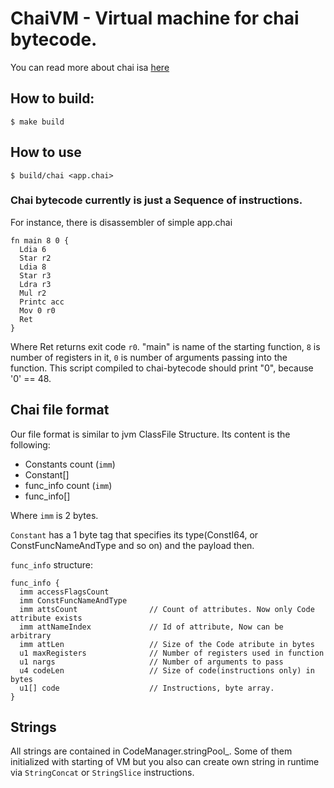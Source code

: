# ChaiVM - Virtual machine for chai bytecode.
You can read more about chai isa [here](ISA.md) 
## How to build:
```shell
$ make build
```
## How to use
```shell
$ build/chai <app.chai>
```
### Chai bytecode currently is just a Sequence of instructions.
For instance, there is disassembler of simple app.chai
```
fn main 8 0 {
  Ldia 6
  Star r2
  Ldia 8
  Star r3
  Ldra r3
  Mul r2
  Printc acc
  Mov 0 r0
  Ret
}
```
Where Ret returns exit code `r0`. "main" is name of the starting function, `8` is number of registers in it, `0` is number of arguments passing into the function. 
This script compiled to chai-bytecode should print "0", because '0' == 48.
## Chai file format
Our file format is similar to jvm ClassFile Structure. Its content is the following:
- Constants count (`imm`)
- Constant[]
- func_info count (`imm`)
- func_info[]

Where `imm` is 2 bytes.

`Constant` has a 1 byte tag that specifies its type(ConstI64, or ConstFuncNameAndType and so on) and the payload then.

`func_info` structure:
```
func_info {
  imm accessFlagsCount
  imm ConstFuncNameAndType
  imm attsCount                // Count of attributes. Now only Code attribute exists
  imm attNameIndex             // Id of attribute, Now can be arbitrary
  imm attLen                   // Size of the Code atribute in bytes 
  u1 maxRegisters              // Number of registers used in function
  u1 nargs                     // Number of arguments to pass
  u4 codeLen                   // Size of code(instructions only) in bytes
  u1[] code                    // Instructions, byte array.
}         
```

## Strings
All strings are contained in CodeManager.stringPool_. Some of them initialized with starting of VM but you also can create own string in runtime via `StringConcat` or `StringSlice` instructions. 